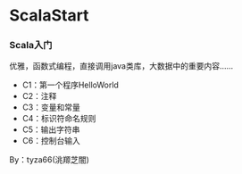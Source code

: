# ScalaStart
### Scala入门

优雅，函数式编程，直接调用java类库，大数据中的重要内容......

- C1：第一个程序HelloWorld
- C2：注释
- C3：变量和常量
- C4：标识符命名规则
- C5：输出字符串
- C6：控制台输入

By：tyza66(洮羱芝闇)